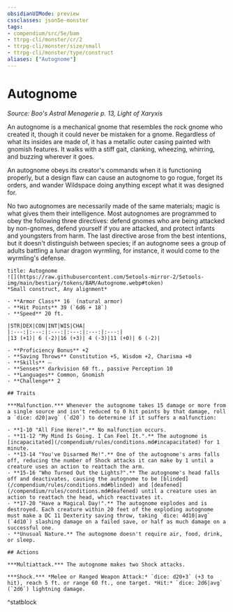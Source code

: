 ```yaml
---
obsidianUIMode: preview
cssclasses: json5e-monster
tags:
- compendium/src/5e/bam
- ttrpg-cli/monster/cr/2
- ttrpg-cli/monster/size/small
- ttrpg-cli/monster/type/construct
aliases: ["Autognome"]
---
```

# Autognome
*Source: Boo's Astral Menagerie p. 13, Light of Xaryxis*  

An autognome is a mechanical gnome that resembles the rock gnome who created it, though it could never be mistaken for a gnome. Regardless of what its insides are made of, it has a metallic outer casing painted with gnomish features. It walks with a stiff gait, clanking, wheezing, whirring, and buzzing wherever it goes.

An autognome obeys its creator's commands when it is functioning properly, but a design flaw can cause an autognome to go rogue, forget its orders, and wander Wildspace doing anything except what it was designed for.

No two autognomes are necessarily made of the same materials; magic is what gives them their intelligence. Most autognomes are programmed to obey the following three directives: defend gnomes who are being attacked by non-gnomes, defend yourself if you are attacked, and protect infants and youngsters from harm. The last directive arose from the best intentions, but it doesn't distinguish between species; if an autognome sees a group of adults battling a lunar dragon wyrmling, for instance, it would come to the wyrmling's defense.

```ad-statblock
title: Autognome
![](https://raw.githubusercontent.com/5etools-mirror-2/5etools-img/main/bestiary/tokens/BAM/Autognome.webp#token)
*Small construct, Any alignment*

- **Armor Class** 16  (natural armor)
- **Hit Points** 39 (`6d6 + 18`)
- **Speed** 20 ft.

|STR|DEX|CON|INT|WIS|CHA|
|:---:|:---:|:---:|:---:|:---:|:---:|
|13 (+1)| 6 (-2)|16 (+3)| 4 (-3)|11 (+0)| 6 (-2)|

- **Proficiency Bonus** +2
- **Saving Throws** Constitution +5, Wisdom +2, Charisma +0
- **Skills** ⏤
- **Senses** darkvision 60 ft., passive Perception 10
- **Languages** Common, Gnomish
- **Challenge** 2

## Traits

***Malfunction.*** Whenever the autognome takes 15 damage or more from a single source and isn't reduced to 0 hit points by that damage, roll a `dice: d20|avg` (`d20`) to determine if it suffers a malfunction:

- **1-10 "All Fine Here!".** No malfunction occurs.  
- **11-12 "My Mind Is Going. I Can Feel It.".** The autognome is [incapacitated](/compendium/rules/conditions.md#incapacitated) for 1 minute.  
- **13-14 "You've Disarmed Me!".** One of the autognome's arms falls off, reducing the number of Shock attacks it can make by 1 until a creature uses an action to reattach the arm.  
- **15-16 "Who Turned Out the Lights?".** The autognome's head falls off and deactivates, causing the autognome to be [blinded](/compendium/rules/conditions.md#blinded) and [deafened](/compendium/rules/conditions.md#deafened) until a creature uses an action to reattach the head, which reactivates it.  
- **17-20 "Have a Magical Day!".** The autognome explodes and is destroyed. Each creature within 20 feet of the exploding autognome must make a DC 11 Dexterity saving throw, taking `dice: 4d10|avg` (`4d10`) slashing damage on a failed save, or half as much damage on a successful one.  
- **Unusual Nature.** The autognome doesn't require air, food, drink, or sleep.  

## Actions

***Multiattack.*** The autognome makes two Shock attacks.

***Shock.*** *Melee or Ranged Weapon Attack:* `dice: d20+3` (+3 to hit), reach 5 ft. or range 60 ft., one target. *Hit:* `dice: 2d6|avg` (`2d6`) lightning damage.
```
^statblock